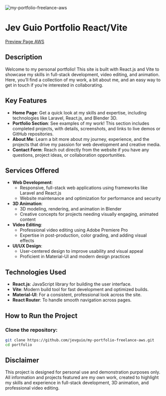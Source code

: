  ![my-portfolio-freelance-aws](https://socialify.git.ci/jevguio/my-portfolio-freelance-aws/image?description=1&descriptionEditable=Welcome%20to%20my%20personal%20portfolio!%20This%20site%20is%20built%20with%20React.js%20and%20Vite%20to%20showcase%20my%20skills.%20Here%2C%20you%E2%80%99ll%20find%20a%20collection%20of%20my%20work.&font=Raleway&forks=1&issues=1&language=1&logo=https%3A%2F%2Fgithub.com%2Fjevguio%2Fmy-portfolio-freelance-aws%2Fblob%2Fmain%2Fsrc%2FImages%2Flogo1.jpg%3Fraw%3Dtrue&name=1&owner=1&pattern=Floating%20Cogs&pulls=1&stargazers=1&theme=Auto)
# Jev Guio Portfolio React/Vite
[Preview Page AWS](https://main.d2wl01qwsvaaxy.amplifyapp.com/) 

## Description

Welcome to my personal portfolio! This site is built with React.js and Vite to showcase my skills in full-stack development, video editing, and animation. Here, you’ll find a collection of my work, a bit about me, and an easy way to get in touch if you’re interested in collaborating.

## Key Features

- **Home Page**: Get a quick look at my skills and expertise, including technologies like Laravel, React.js, and Blender 3D.
- **Portfolio Section**: See examples of my work! This section includes completed projects, with details, screenshots, and links to live demos or GitHub repositories.
- **About Me**: Learn a bit more about my journey, experience, and the projects that drive my passion for web development and creative media.
- **Contact Form**: Reach out directly from the website if you have any questions, project ideas, or collaboration opportunities.

## Services Offered

- **Web Development**: 
  - Responsive, full-stack web applications using frameworks like Laravel and React.js
  - Website maintenance and optimization for performance and security
- **3D Animation**: 
  - 3D modeling, rendering, and animation in Blender
  - Creative concepts for projects needing visually engaging, animated content
- **Video Editing**: 
  - Professional video editing using Adobe Premiere Pro
  - Expertise in post-production, color grading, and adding visual effects
- **UI/UX Design**: 
  - User-centered design to improve usability and visual appeal
  - Proficient in Material-UI and modern design practices

## Technologies Used

- **React.js**: JavaScript library for building the user interface.
- **Vite**: Modern build tool for fast development and optimized builds.
- **Material-UI**: For a consistent, professional look across the site.
- **React Router**: To handle smooth navigation across pages.

## How to Run the Project

### Clone the repository:

```bash
git clone https://github.com/jevguio/my-portfolio-freelance-aws.git
cd portfolio
```
## Disclaimer
This project is designed for personal use and demonstration purposes only. All information and projects featured are my own work, created to highlight my skills and experience in full-stack development, 3D animation, and professional video editing.
